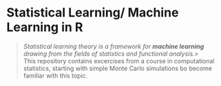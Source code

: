 # Statistical Learning/ Machine Learning in R
>*Statistical learning theory is a framework for **machine learning** drawing from the fields of statistics and functional analysis.*><br>
This repository contains excercises from a course in computational statistics, starting with simple Monte Carlo simulations bo become familiar with this topic. 
